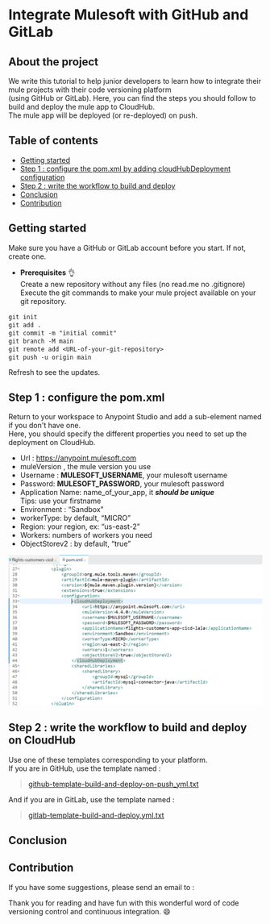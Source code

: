 # Integrate Mulesoft with GitHub and GitLab

## About the project

We write this tutorial to help junior developers to learn how to integrate their mule projects with their code versioning 
platform  
(using GitHub or GitLab). Here, you can find the steps you should follow to build and deploy the mule app to CloudHub.  
The mule app will be deployed (or re-deployed) on push.

## Table of contents

 - [Getting started](#getting-started)  
 - [Step 1 : configure the pom.xml by adding cloudHubDeployment configuration](#step-one)
 - [Step 2 : write the workflow to build and deploy](#step-two)
 - [Conclusion](#conclusion)
 - [Contribution](#contribution)



## Getting started <a name="getting-started"></a>
Make sure you have a GitHub or GitLab account before you start. If not, create one.  
  - **Prerequisites** :ok_hand:  
Create a new repository without any files (no read.me no .gitignore)  
Execute the git commands to make your mule project available on your git repository.  
```
git init  
git add .  
git commit -m "initial commit"  
git branch -M main  
git remote add <URL-of-your-git-repository>  
git push -u origin main  
```
Refresh to see the updates.

## Step 1 : configure the pom.xml <a name="step-one"></a>
Return to your workspace to Anypoint Studio and add a sub-element named <configuration> if you don't have one.  
Here, you should specify the different properties you need to set up the deployment on CloudHub.  
  - Url : https://anypoint.mulesoft.com  
  - muleVersion , the mule version you use  
  - Username : **MULESOFT_USERNAME**, your mulesoft username  
  - Password: **MULESOFT_PASSWORD**, your mulesoft password  
  - Application Name: name_of_your_app, it ***should be unique***   
    Tips: use your firstname  
  - Environment : “Sandbox”  
  - workerType: by default, “MICRO”  
  - Region: your region, ex:  “us-east-2”  
  - Workers: numbers of workers you need  
  - ObjectStorev2 : by default, “true”  

 ![example for pom.xml](/images/pomfile.PNG)  
 
## Step 2 : write the workflow to build and deploy on CloudHub <a name="step-two"></a>
Use one of these templates corresponding to your platform.  
If you are in GitHub, use the template named :  
> [github-template-build-and-deploy-on-push_yml.txt](templates/github-template-build-and-deploy-on-push_yml.txt)  

And if you are in GitLab, use the template named :  
> [gitlab-template-build-and-deploy.yml.txt](templates/gitlab-template-build-and-deploy.yml.txt)  
## Conclusion <a name="conclusion"></a>
 
## Contribution  <a name="contribution"></a>
If you have some suggestions, please send an email to : 
  
Thank you for reading and have fun with this wonderful word of code versioning control and continuous integration. :smile:    
